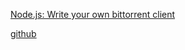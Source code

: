 [Node.js: Write your own bittorrent client](https://allenkim67.github.io/programming/2016/05/04/how-to-make-your-own-bittorrent-client.html)

[github](https://github.com/allenkim67/allen-torrent)
